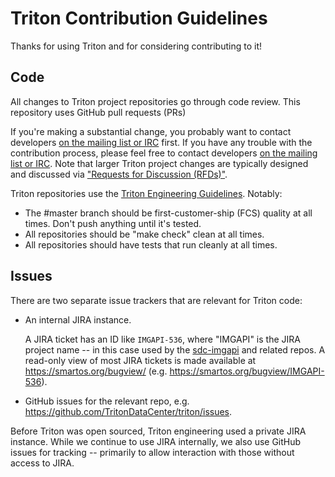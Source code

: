 <!--
    This Source Code Form is subject to the terms of the Mozilla Public
    License, v. 2.0. If a copy of the MPL was not distributed with this
    file, You can obtain one at http://mozilla.org/MPL/2.0/.
-->

<!--
    Copyright 2019 Joyent, Inc.
    Copyright 2024 MNX Cloud, Inc.
-->

# Triton Contribution Guidelines

Thanks for using Triton and for considering contributing to it!


## Code

All changes to Triton project repositories go through code review. This
repository uses GitHub pull requests (PRs)

If you're making a substantial change, you probably want to contact developers
[on the mailing list or IRC](README.md#community) first. If you have any trouble
with the contribution process, please feel free to contact developers [on the
mailing list or IRC](README.md#community). Note that larger Triton project
changes are typically designed and discussed via ["Requests for Discussion
(RFDs)"](https://github.com/TritonDataCenter/rfd).

Triton repositories use the [Triton Engineering
Guidelines](https://github.com/TritonDataCenter/eng/blob/master/docs/index.md). Notably:

* The #master branch should be first-customer-ship (FCS) quality at all times.
  Don't push anything until it's tested.
* All repositories should be "make check" clean at all times.
* All repositories should have tests that run cleanly at all times.


## Issues

There are two separate issue trackers that are relevant for Triton code:

- An internal JIRA instance.

  A JIRA ticket has an ID like `IMGAPI-536`, where "IMGAPI" is the JIRA project
  name -- in this case used by the
  [sdc-imgapi](https://github.com/TritonDataCenter/sdc-imgapi) and related repos. A
  read-only view of most JIRA tickets is made available at
  <https://smartos.org/bugview/> (e.g.
  <https://smartos.org/bugview/IMGAPI-536>).

- GitHub issues for the relevant repo, e.g.
  <https://github.com/TritonDataCenter/triton/issues>.

Before Triton was open sourced, Triton engineering used a private JIRA instance.
While we continue to use JIRA internally, we also use GitHub issues for
tracking -- primarily to allow interaction with those without access to JIRA.
